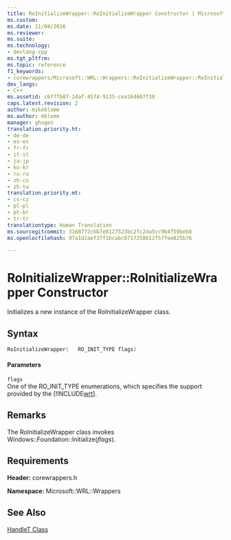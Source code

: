 ```yaml
---
title: RoInitializeWrapper::RoInitializeWrapper Constructor | Microsoft Docs
ms.custom: 
ms.date: 11/04/2016
ms.reviewer: 
ms.suite: 
ms.technology:
- devlang-cpp
ms.tgt_pltfrm: 
ms.topic: reference
f1_keywords:
- corewrappers/Microsoft::WRL::Wrappers::RoInitializeWrapper::RoInitializeWrapper
dev_langs:
- C++
ms.assetid: c6f7fb07-14af-4574-9135-cea164607f30
caps.latest.revision: 2
author: mikeblome
ms.author: mblome
manager: ghogen
translation.priority.ht:
- de-de
- es-es
- fr-fr
- it-it
- ja-jp
- ko-kr
- ru-ru
- zh-cn
- zh-tw
translation.priority.mt:
- cs-cz
- pl-pl
- pt-br
- tr-tr
translationtype: Human Translation
ms.sourcegitcommit: 3168772cbb7e8127523bc2fc2da5cc9b4f59beb8
ms.openlocfilehash: 97a1d2aef37f1bcabc0717258612f57fee825b76

---
```

# RoInitializeWrapper::RoInitializeWrapper Constructor
Initializes a new instance of the RoInitializeWrapper class.  
  
## Syntax  
  
```cpp  
RoInitializeWrapper(   RO_INIT_TYPE flags)  
```  
  
#### Parameters  
 `flags`  
 One of the RO_INIT_TYPE enumerations, which specifies the support provided by the [!INCLUDE[wrt](../atl/reference/includes/wrt_md.md)].  
  
## Remarks  
 The RoInitializeWrapper class invokes Windows::Foundation::Initialize(*flags*).  
  
## Requirements  
 **Header:** corewrappers.h  
  
 **Namespace:** Microsoft::WRL::Wrappers  
  
## See Also  
 [HandleT Class](../windows/handlet-class.md)


<!--HONumber=Jan17_HO1-->


